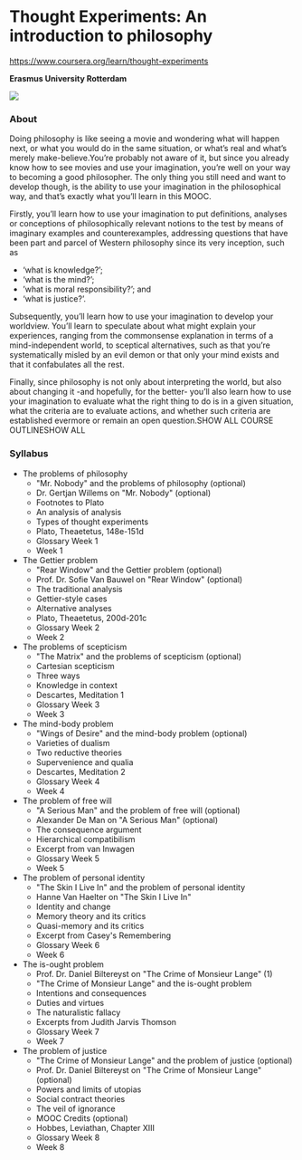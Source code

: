 # Thought Experiments: An introduction to philosophy

https://www.coursera.org/learn/thought-experiments

**Erasmus University Rotterdam**

![](https://d3njjcbhbojbot.cloudfront.net/api/utilities/v1/imageproxy/http://coursera-university-assets.s3.amazonaws.com/e6/7b068bf4fe487a81fce3b60ada9d9a/logoklein.png?auto=format%2Ccompress&dpr=1&h=70)

### About

Doing philosophy is like seeing a movie and wondering what will happen next, or what you would do in the same situation, or what’s real and what’s merely make-believe.You’re probably not aware of it, but since you already know how to see movies and use your imagination, you’re well on your way to becoming a good philosopher. The only thing you still need and want to develop though, is the ability to use your imagination in the philosophical way, and that’s exactly what you’ll learn in this MOOC.

Firstly, you’ll learn how to use your imagination to put definitions, analyses or conceptions of philosophically relevant notions to the test by means of imaginary examples and counterexamples, addressing questions that have been part and parcel of Western philosophy since its very inception, such as 
- ‘what is knowledge?’;
- ‘what is the mind?’;
- ’what is moral responsibility?’; and
- ‘what is justice?’.

Subsequently, you’ll learn how to use your imagination to develop your worldview. You’ll learn to speculate about what might explain your experiences, ranging from the commonsense explanation in terms of a mind-independent world, to sceptical alternatives, such as that you’re systematically misled by an evil demon or that only your mind exists and that it confabulates all the rest.

Finally, since philosophy is not only about interpreting the world, but also about changing it -and hopefully, for the better- you’ll also learn how to use your imagination to evaluate what the right thing to do is in a given situation, what the criteria are to evaluate actions, and whether such criteria are established evermore or remain an open question.SHOW ALL COURSE OUTLINESHOW ALL

### Syllabus
- The problems of philosophy
  - "Mr. Nobody" and the problems of philosophy (optional)
  - Dr. Gertjan Willems on "Mr. Nobody" (optional)
  - Footnotes to Plato
  - An analysis of analysis
  - Types of thought experiments
  - Plato, Theaetetus, 148e-151d
  - Glossary Week 1
  - Week 1
- The Gettier problem
  - "Rear Window" and the Gettier problem (optional)
  - Prof. Dr. Sofie Van Bauwel on "Rear Window" (optional)
  - The traditional analysis
  - Gettier-style cases
  - Alternative analyses
  - Plato, Theaetetus, 200d-201c
  - Glossary Week 2
  - Week 2
- The problems of scepticism
  - "The Matrix" and the problems of scepticism (optional)
  - Cartesian scepticism
  - Three ways
  - Knowledge in context
  - Descartes, Meditation 1
  - Glossary Week 3
  - Week 3
- The mind-body problem
  - "Wings of Desire" and the mind-body problem (optional)
  - Varieties of dualism
  - Two reductive theories
  - Supervenience and qualia
  - Descartes, Meditation 2
  - Glossary Week 4
  - Week 4
- The problem of free will
  - "A Serious Man" and the problem of free will (optional)
  - Alexander De Man on "A Serious Man" (optional)
  - The consequence argument
  - Hierarchical compatibilism
  - Excerpt from van Inwagen
  - Glossary Week 5
  - Week 5
- The problem of personal identity
  - "The Skin I Live In" and the problem of personal identity
  - Hanne Van Haelter on "The Skin I Live In"
  - Identity and change
  - Memory theory and its critics
  - Quasi-memory and its critics
  - Excerpt from Casey's Remembering
  - Glossary Week 6
  - Week 6
- The is-ought problem
  - Prof. Dr. Daniel Biltereyst on "The Crime of Monsieur Lange" (1)
  - "The Crime of Monsieur Lange" and the is-ought problem
  - Intentions and consequences
  - Duties and virtues
  - The naturalistic fallacy
  - Excerpts from Judith Jarvis Thomson
  - Glossary Week 7
  - Week 7
- The problem of justice
  - "The Crime of Monsieur Lange" and the problem of justice (optional)
  - Prof. Dr. Daniel Biltereyst on "The Crime of Monsieur Lange" (optional)
  - Powers and limits of utopias
  - Social contract theories
  - The veil of ignorance
  - MOOC Credits (optional)
  - Hobbes, Leviathan, Chapter XIII
  - Glossary Week 8
  - Week 8